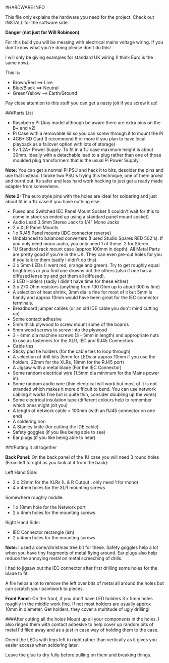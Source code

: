 #HARDWARE INFO

This file only explains the hardware you need for the project.  Check out 
INSTALL for the software side.

**Danger (not just for Will Robinson)**

For this build you will be messing with electrical mains voltage wiring.  If you
don't know what you're doing please don't do this!

I will only be giving examples for standard UK wiring (I think Euro is the same
now).

This is: 
* Brown/Red ==> Live
* Blue/Black ==> Neutral
* Green/Yellow ==> Earth/Ground

Pay close attention to this stuff you can get a nasty jolt if you screw it up!

###Parts List
* Raspberry Pi (Any model although be aware there are extra pins on the B+ 
  and v2)
* Pi Case with a removable lid so you can screw through it to mount the Pi
* 4GB+ SD Card (I recommend 8 or more if you plan to have local playback as a 
  failover option with lots of storage)
* 5v 1.2A+ Power Supply.  To fit in a 1U case maximum height is about 30mm.
  Ideally with a detachable lead to a plug rather than one of those moulded plug
  transformers that is the usual Pi Power Supply

**Note:** You can get a normal Pi PSU and hack it to bits, desolder the pins and 
use that instead.  I broke two PSU's trying this technique, one of them arced 
and burnt out.  Its safer and less hard work hacking to just get a ready made 
adapter from somewhere.

**Note 2:** The euro style pins with the holes are ideal for soldering and just
about fit in a 1U case if you have nothing else.

* Fused and Switched IEC Panel Mount Socket (I couldn't wait for this to come
  in stock so ended up using a standard panel mount socket)
* Audio Lead 3.5mm Stereo Jack to 1/4" Mono Jacks
* 2 x XLR Panel Mounts
* 1 x RJ45 Panel mounts (IDC connector reverse)
* Unbalanced to balanced converters (I used Studio Spares RED 502's).  If you 
  only need mono audio, you only need 1 of these.  2 for Stereo.
* 1U Standard rack mount case (approx 100mm in depth).  All Metal Parts are 
  pretty good if you're in the UK.  They can even pre-cut holes for you if you
  talk to them (sadly I didn't do this).
* 3 x 5mm LEDs (I went red, orange and green).  Try to get roughly equal 
  brightness or you find one drowns out the others (also if one has a diffused
  lense try and get them all diffused).
* 3 LED Holders (sadly I didn't have time for these either)
* 3 x 270 Ohm resistors (anything from 130 Ohm up to about 300 is fine)
* A selection of heat shrink, 3mm dia is fine for most of it but 5mm is handy
  and approx 10mm would have been great for the IEC connector terminals.
* Breadboard jumper cables (or an old IDE cable you don't mind cutting up)
* Some contact adhesive
* 5mm thick plywood to screw mount some of the boards
* 5mm wood screws to screw into the plywood
* 3 - 4mm dia machine screws (3 - 5mm in length) and appropriate nuts to use
  as fasteners for the XLR, IEC and RJ45 Connectors
* Cable ties
* Sticky pad tie holders (for the cable ties to loop through)
* A selection of drill bits (5mm for LEDs or approx 10mm if you use the holders,
  22mm for the XLRs, 18mm for the RJ45 port)
* A Jigsaw with a metal blade (For the IEC Connector)
* Some random electrical wire (1.5mm dia minimum for the Mains power in).
* Some random audio wire (thin electrical will work but most of it is not
  stranded which makes it more difficult to bend.  You can use network cabling
  it works fine but is quite thin, consider doubling up the wires)
* Some electrical insulation tape (different colours help to remember which ones
  might jolt you)
* A length of network cable < 100mm (with an RJ45 connector on one end)
* A soldering iron
* A Stanley knife (for cutting the IDE cable)
* Safety goggles (if you like being able to see)
* Ear plugs (if you like being able to hear)


###Putting it all together

**Back Panel:**
On the back panel of the 1U case you will need 3 round holes (From left to right
as you look at it from the back):

Left Hand Side:
* 2 x 22mm for the XLRs (L & R Output.. only need 1 for mono)
* 4 x 4mm holes for the XLR mounting screws

Somewhere roughly middle:
* 1 x 18mm hole for the Network port
* 2 x 4mm holes for the mounting screws

Right Hand Side:
* IEC Connector rectangle (ish)
* 2 x 4mm holes for the mounting screws

**Note:** I used a cone/christmas tree bit for these.  Safety goggles help a lot
when you have tiny fragments of metal flying around.  Ear plugs also help reduce
the annoying metal on metal screeching of drills.

I had to jigsaw out the IEC connector after first drilling some holes for the 
blade to fit.

A file helps a lot to remove the left over bits of metal all around the holes 
but can scratch your paintwork to pieces.

**Front Panel:**
On the front, if you don't have LED holders 3 x 5mm holes roughly in the middle
work fine.  If not most holders are usually approx 10mm in diameter.  Get
holders, they cover a multitude of ugly drilling!

###After cutting all the holes
Mount up all your components in the holes.  I also ringed them with contact
adhesive to help cover up random bits of metal I'd filed away and as a just in
case way of holding them to the case.

Orient the LEDs with legs left to right rather than vertically as it gives you
easier access when soldering later.

Leave the glue to dry fully before pulling on them and breaking things.

###
